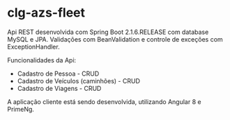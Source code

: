 # clg-azs-fleet


Api REST desenvolvida com Spring Boot <version>2.1.6.RELEASE</version> com database MySQL e JPA. Validações com BeanValidation e controle de exceções com ExceptionHandler.

Funcionalidades da Api:

* Cadastro de Pessoa - CRUD
* Cadastro de Veículos (caminhões) - CRUD
* Cadastro de Viagens - CRUD

A aplicação cliente está sendo desenvolvida, utilizando Angular 8 e PrimeNg.
